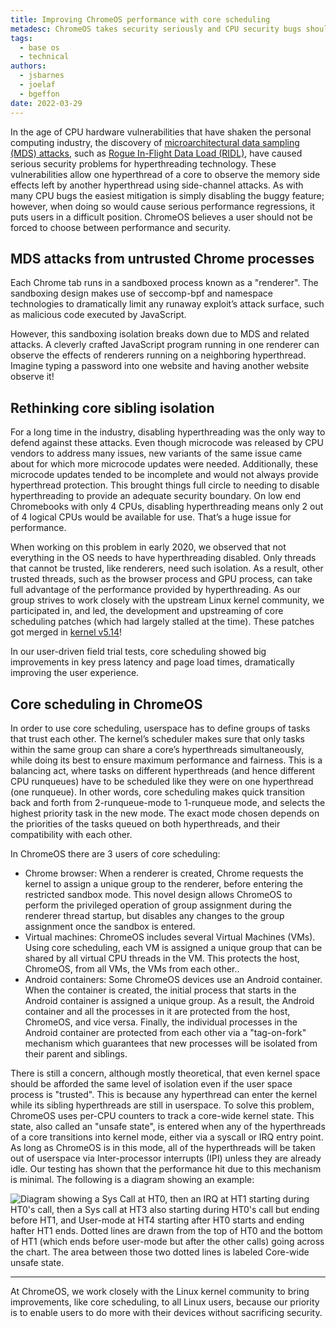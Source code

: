 ```yaml
---
title: Improving ChromeOS performance with core scheduling
metadesc: ChromeOS takes security seriously and CPU security bugs shouldn't slow you down.
tags:
  - base os
  - technical
authors:
  - jsbarnes
  - joelaf
  - bgeffon
date: 2022-03-29
---
```


In the age of CPU hardware vulnerabilities that have shaken the personal computing industry, the discovery of [microarchitectural data sampling (MDS) attacks](https://mdsattacks.com/), such as [Rogue In-Flight Data Load (RIDL)](https://mdsattacks.com/files/ridl.pdf), have caused serious security problems for hyperthreading technology. These vulnerabilities allow one hyperthread of a core to observe the memory side effects left by another hyperthread using side-channel attacks. As with many CPU bugs the easiest mitigation is simply disabling the buggy feature; however, when doing so would cause serious performance regressions, it puts users in a difficult position. ChromeOS believes a user should not be forced to choose between performance and security.

## MDS attacks from untrusted Chrome processes

Each Chrome tab runs in a sandboxed process known as a "renderer". The sandboxing design makes use of seccomp-bpf and namespace technologies to dramatically limit any runaway exploit’s attack surface, such as malicious code executed by JavaScript.

However, this sandboxing isolation breaks down due to MDS and related attacks. A cleverly crafted JavaScript program running in one renderer can observe the effects of renderers running on a neighboring hyperthread. Imagine typing a password into one website and having another website observe it!

## Rethinking core sibling isolation

For a long time in the industry, disabling hyperthreading was the only way to defend against these attacks. Even though microcode was released by CPU vendors to address many issues, new variants of the same issue came about for which more microcode updates were needed. Additionally, these microcode updates tended to be incomplete and would not always provide hyperthread protection. This brought things full circle to needing to disable hyperthreading to provide an adequate security boundary. On low end Chromebooks with only 4 CPUs, disabling hyperthreading means only 2 out of 4 logical CPUs would be available for use. That’s a huge issue for performance.

When working on this problem in early 2020, we observed that not everything in the OS needs to have hyperthreading disabled. Only threads that cannot be trusted, like renderers, need such isolation. As a result, other trusted threads, such as the browser process and GPU process, can take full advantage of the performance provided by hyperthreading. As our group strives to work closely with the upstream Linux kernel community, we participated in, and led, the development and upstreaming of core scheduling patches (which had largely stalled at the time). These patches got merged in [kernel v5.14](https://www.google.com/url?q=https://lwn.net/Articles/861251/&sa=D&source=docs&ust=1647891931882016&usg=AOvVaw2sXjKPhUrzdTxYxqDQInkM)!

In our user-driven field trial tests, core scheduling showed big improvements in key press latency and page load times, dramatically improving the user experience.

## Core scheduling in ChromeOS

In order to use core scheduling, userspace has to define groups of tasks that trust each other. The kernel’s scheduler makes sure that only tasks within the same group can share a core’s hyperthreads simultaneously, while doing its best to ensure maximum performance and fairness. This is a balancing act, where tasks on different hyperthreads (and hence different CPU runqueues) have to be scheduled like they were on one hyperthread (one runqueue). In other words, core scheduling makes quick transition back and forth from 2-runqueue-mode to 1-runqueue mode, and selects the highest priority task in the new mode. The exact mode chosen depends on the priorities of the tasks queued on both hyperthreads, and their compatibility with each other.

In ChromeOS there are 3 users of core scheduling:

- Chrome browser: When a renderer is created, Chrome requests the kernel to assign a unique group to the renderer, before entering the restricted sandbox mode. This novel design allows ChromeOS to perform the privileged operation of group assignment during the renderer thread startup, but disables any changes to the group assignment once the sandbox is entered.
- Virtual machines: ChromeOS includes several Virtual Machines (VMs). Using core scheduling, each VM is assigned a unique group that can be shared by all virtual CPU threads in the VM. This protects the host, ChromeOS, from all VMs, the VMs from each other..
- Android containers: Some ChromeOS devices use an Android container. When the container is created, the initial process that starts in the Android container is assigned a unique group. As a result, the Android container and all the processes in it are protected from the host, ChromeOS, and vice versa. Finally, the individual processes in the Android container are protected from each other via a "tag-on-fork" mechanism which guarantees that new processes will be isolated from their parent and siblings.

There is still a concern, although mostly theoretical, that even kernel space should be afforded the same level of isolation even if the user space process is "trusted". This is because any hyperthread can enter the kernel while its sibling hyperthreads are still in userspace. To solve this problem, ChromeOS uses per-CPU counters to track a core-wide kernel state. This state, also called an "unsafe state", is entered when any of the hyperthreads of a core transitions into kernel mode, either via a syscall or IRQ entry point. As long as ChromeOS is in this mode, all of the hyperthreads will be taken out of userspace via Inter-processor interrupts (IPI) unless they are already idle. Our testing has shown that the performance hit due to this mechanism is minimal. The following is a diagram showing an example:

![Diagram showing a Sys Call at HT0, then an IRQ at HT1 starting during HT0's call, then a Sys call at HT3 also starting during HT0's call but ending before HT1, and User-mode at HT4 starting after HT0 starts and ending hafter HT1 ends. Dotted lines are drawn from the top of HT0 and the bottom of HT1 (which ends before user-mode but after the other calls) going across the chart. The area between those two dotted lines is labeled Core-wide unsafe state.](ix://posts/improving-chromeos-performance-with-core-scheduling/core-schduling-perf-hit.png)

---

At ChromeOS, we work closely with the Linux kernel community to bring improvements, like core scheduling, to all Linux users, because our priority is to enable users to do more with their devices without sacrificing security.
